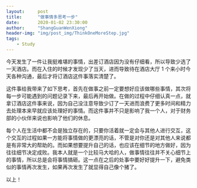 ```yaml
---
layout:     post
title:      "做事情多思考一步"
date:       2020-01-02 23:30:00
author:     "ShangGuanWenXiong"
header-img: "img/post_img/ThinkOneMoreStep.jpg"
tags:
    - Study
---
```


今天发生了一件让我挺难堪的事情，出差订酒店因为没有仔细看，所以导致少选了一天酒店。而在入住的时候才发现少了当天，进而导致待在酒店大厅 1 个来小时今天各种沟通，最后才将订酒店这件事落实清楚了。

这件事给我带来了如下思考，首先在做事之前一定要想好应该做哪些事情，其次将每一步可能遇到的问题记录下来，最后再开始做。在做的过程中仔细认真一点，就拿订酒店这件事来说，因为自己没注意导致少订了一天进而浪费了更多时间和精力去处理本来早就应该处理好的事情。而这件事并不只是影响了我一个人，对于财务部的小伙伴来说也影响了他们的休息。

每个人在生活中都不会是独立存在的，只要你活着就一定会与其他人进行交互，这个交互的过程如果一方能将事情做的更漂亮的话，不管是对你还是对其他人来说都是有非常大的帮助的。而如果想要提升自己的话，也应该在细节的地方做好，因为往往细节决定成败。我本人就是一个比较马大哈的人，做事情往往并不关心细节上的事情，所以总是会将事情搞砸。这一点在之后的处事中要好好提升一下，避免类似的事情再次发生，如果再次发生了就显得自己像个猪了。

以上！
